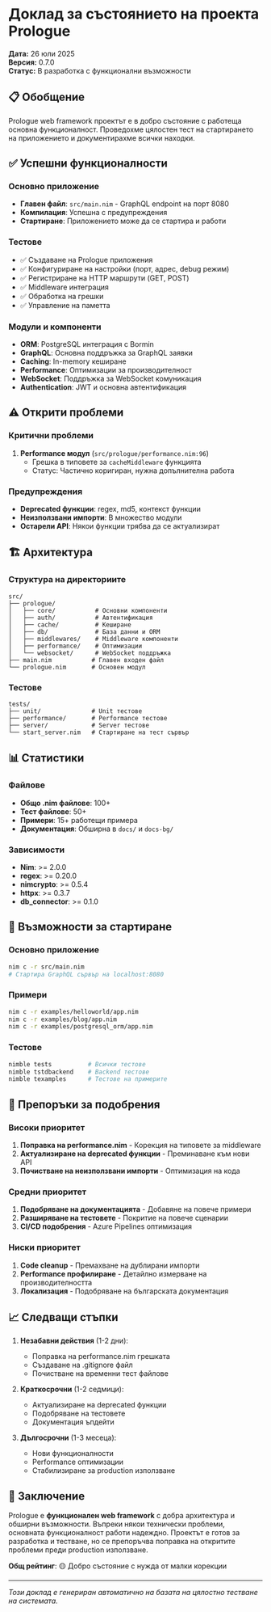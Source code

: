 # Доклад за състоянието на проекта Prologue
**Дата:** 26 юли 2025  
**Версия:** 0.7.0  
**Статус:** В разработка с функционални възможности

## 📋 Обобщение

Prologue web framework проектът е в добро състояние с работеща основна функционалност. Проведохме цялостен тест на стартирането на приложението и документирахме всички находки.

## ✅ Успешни функционалности

### Основно приложение
- **Главен файл**: `src/main.nim` - GraphQL endpoint на порт 8080
- **Компилация**: Успешна с предупреждения
- **Стартиране**: Приложението може да се стартира и работи

### Тестове
- ✅ Създаване на Prologue приложения
- ✅ Конфигуриране на настройки (порт, адрес, debug режим)
- ✅ Регистриране на HTTP маршрути (GET, POST)
- ✅ Middleware интеграция
- ✅ Обработка на грешки
- ✅ Управление на паметта

### Модули и компоненти
- **ORM**: PostgreSQL интеграция с Bormin
- **GraphQL**: Основна поддръжка за GraphQL заявки
- **Caching**: In-memory кеширане
- **Performance**: Оптимизации за производителност
- **WebSocket**: Поддръжка за WebSocket комуникация
- **Authentication**: JWT и основна автентификация

## ⚠️ Открити проблеми

### Критични проблеми
1. **Performance модул** (`src/prologue/performance.nim:96`)
   - Грешка в типовете за `cacheMiddleware` функцията
   - Статус: Частично коригиран, нужна допълнителна работа

### Предупреждения
- **Deprecated функции**: regex, md5, контекст функции
- **Неизползвани импорти**: В множество модули
- **Остарели API**: Някои функции трябва да се актуализират

## 🏗️ Архитектура

### Структура на директориите
```
src/
├── prologue/
│   ├── core/           # Основни компоненти
│   ├── auth/           # Автентификация
│   ├── cache/          # Кеширане
│   ├── db/             # База данни и ORM
│   ├── middlewares/    # Middleware компоненти
│   ├── performance/    # Оптимизации
│   └── websocket/      # WebSocket поддръжка
├── main.nim           # Главен входен файл
└── prologue.nim       # Основен модул
```

### Тестове
```
tests/
├── unit/              # Unit тестове
├── performance/       # Performance тестове
├── server/            # Server тестове
└── start_server.nim   # Стартиране на тест сървър
```

## 📊 Статистики

### Файлове
- **Общо .nim файлове**: 100+
- **Тест файлове**: 50+
- **Примери**: 15+ работещи примера
- **Документация**: Обширна в `docs/` и `docs-bg/`

### Зависимости
- **Nim**: >= 2.0.0
- **regex**: >= 0.20.0
- **nimcrypto**: >= 0.5.4
- **httpx**: >= 0.3.7
- **db_connector**: >= 0.1.0

## 🚀 Възможности за стартиране

### Основно приложение
```bash
nim c -r src/main.nim
# Стартира GraphQL сървър на localhost:8080
```

### Примери
```bash
nim c -r examples/helloworld/app.nim
nim c -r examples/blog/app.nim
nim c -r examples/postgresql_orm/app.nim
```

### Тестове
```bash
nimble tests          # Всички тестове
nimble tstdbackend    # Backend тестове
nimble texamples      # Тестове на примерите
```

## 🔧 Препоръки за подобрения

### Високи приоритет
1. **Поправка на performance.nim** - Корекция на типовете за middleware
2. **Актуализиране на deprecated функции** - Преминаване към нови API
3. **Почистване на неизползвани импорти** - Оптимизация на кода

### Средни приоритет
1. **Подобряване на документацията** - Добавяне на повече примери
2. **Разширяване на тестовете** - Покритие на повече сценарии
3. **CI/CD подобрения** - Azure Pipelines оптимизация

### Ниски приоритет
1. **Code cleanup** - Премахване на дублирани импорти
2. **Performance профилиране** - Детайлно измерване на производителността
3. **Локализация** - Подобряване на българската документация

## 📈 Следващи стъпки

1. **Незабавни действия** (1-2 дни):
   - Поправка на performance.nim грешката
   - Създаване на .gitignore файл
   - Почистване на временни тест файлове

2. **Краткосрочни** (1-2 седмици):
   - Актуализиране на deprecated функции
   - Подобряване на тестовете
   - Документация ъпдейти

3. **Дългосрочни** (1-3 месеца):
   - Нови функционалности
   - Performance оптимизации
   - Стабилизиране за production използване

## 📝 Заключение

Prologue е **функционален web framework** с добра архитектура и обширни възможности. Въпреки някои технически проблеми, основната функционалност работи надеждно. Проектът е готов за разработка и тестване, но се препоръчва поправка на откритите проблеми преди production използване.

**Общ рейтинг**: 🟡 Добро състояние с нужда от малки корекции

---
*Този доклад е генериран автоматично на базата на цялостно тестване на системата.*